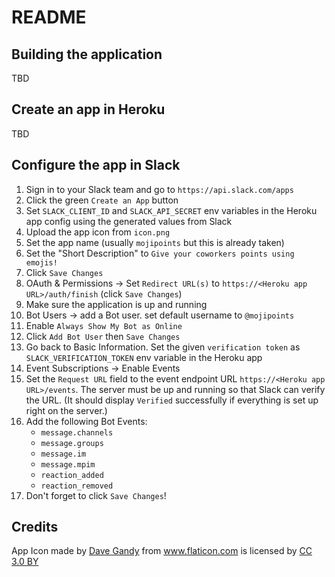 # README

## Building the application

TBD

## Create an app in Heroku

TBD

## Configure the app in Slack

1. Sign in to your Slack team and go to `https://api.slack.com/apps`
1. Click the green `Create an App` button
1. Set `SLACK_CLIENT_ID` and `SLACK_API_SECRET` env variables in the Heroku app config using the generated values from Slack
1. Upload the app icon from `icon.png`
1. Set the app name (usually `mojipoints` but this is already taken)
1. Set the "Short Description" to `Give your coworkers points using emojis!`
1. Click `Save Changes`
1. OAuth & Permissions -> Set `Redirect URL(s)` to `https://<Heroku app URL>/auth/finish` (click `Save Changes`)
1. Make sure the application is up and running
1. Bot Users -> add a Bot user. set default username to `@mojipoints`
1. Enable `Always Show My Bot as Online`
1. Click `Add Bot User` then `Save Changes`
1. Go back to Basic Information. Set the given `verification token` as `SLACK_VERIFICATION_TOKEN` env variable in the Heroku app
1. Event Subscriptions -> Enable Events
1. Set the `Request URL` field to the event endpoint URL `https://<Heroku app URL>/events`. The server must be up and
 running so that Slack can verify the URL. (It should display `Verified` successfully if everything is set up right on the server.)
1. Add the following Bot Events:
    * `message.channels`
    * `message.groups`
    * `message.im`
    * `message.mpim`
    * `reaction_added`
    * `reaction_removed`
1. Don't forget to click `Save Changes`!


## Credits

App Icon made by <a href="http://www.flaticon.com/authors/dave-gandy" title="Dave Gandy">Dave Gandy</a> from <a href="http://www.flaticon.com" title="Flaticon">www.flaticon.com</a> is licensed by <a href="http://creativecommons.org/licenses/by/3.0/" title="Creative Commons BY 3.0" target="_blank">CC 3.0 BY</a>
